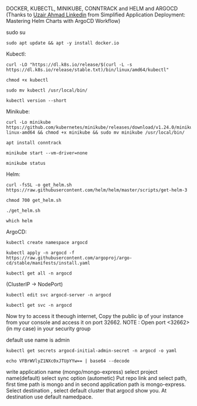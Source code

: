 DOCKER, KUBECTL, MINIKUBE, CONNTRACK and HELM and ARGOCD (Thanks to [Uzair Ahmad Linkedin](https://www.linkedin.com/in/devops-uzair-ahmad?lipi=urn%3Ali%3Apage%3Ad_flagship3_profile_view_base_contact_details%3BKGHKUKgtQfyFkNoeCP971g%3D%3D) from Simplified Application Deployment: Mastering Helm Charts with ArgoCD Workflow)

sudo su
```
sudo apt update && apt -y install docker.io
```

Kubectl:
```
curl -LO "https://dl.k8s.io/release/$(curl -L -s https://dl.k8s.io/release/stable.txt)/bin/linux/amd64/kubectl"
```
```
chmod +x kubectl
```
```
sudo mv kubectl /usr/local/bin/
```
```
kubectl version --short
```

Minikube:
```
curl -Lo minikube https://github.com/kubernetes/minikube/releases/download/v1.24.0/minikube-linux-amd64 && chmod +x minikube && sudo mv minikube /usr/local/bin/
```
```
apt install conntrack
```
```
minikube start --vm-driver=none
```
```
minikube status
```

Helm:
```
curl -fsSL -o get_helm.sh https://raw.githubusercontent.com/helm/helm/master/scripts/get-helm-3
```
```
chmod 700 get_helm.sh
```
```
./get_helm.sh
```
```
which helm
```
ArgoCD:
```
kubectl create namespace argocd
```
```
kubectl apply -n argocd -f https://raw.githubusercontent.com/argoproj/argo-cd/stable/manifests/install.yaml
```
```
kubectl get all -n argocd
```
(ClusterIP -> NodePort)
```
kubectl edit svc argocd-server -n argocd
```
```
kubectl get svc -n argocd
```
Now try to access it theough internet, Copy the public ip of your instance from your console and access it on port 32662.
NOTE : Open port <32662>(in my case) in your security group 

default use name is admin
```
kubectl get secrets argocd-initial-admin-secret -n argocd -o yaml 
```

```
echo VFBrWVlyZ1NXc0xJTUpYYw== | base64 --decode
```




write application name (mongo/mongo-express)
select project name(default)
select sync option (autometic)
Put repo link and select path, first time path is mongo and in second application path is mongo-express.
Select destination , select default cluster that argocd show you.
At destination use default namedpace.




















